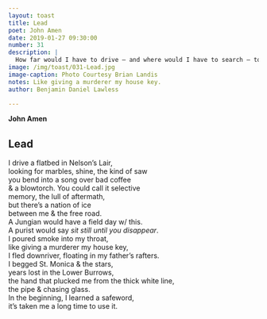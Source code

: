 ```yaml
---
layout: toast
title: Lead
poet: John Amen
date: 2019-01-27 09:30:00
number: 31
description: |
  How far would I have to drive — and where would I have to search — to truly find myself? What horrors would I find along the way?
image: /img/toast/031-Lead.jpg
image-caption: Photo Courtesy Brian Landis
notes: Like giving a murderer my house key.
author: Benjamin Daniel Lawless

---
```

**John Amen**
## Lead

I drive a flatbed in Nelson’s Lair,  
looking for marbles, shine, the kind of saw  
you bend into a song over bad coffee  
& a blowtorch. You could call it selective  
memory, the lull of aftermath,  
but there’s a nation of ice  
between me & the free road.  
A Jungian would have a field day w/ this.  
A purist would say *sit still until you disappear*.  
I poured smoke into my throat,  
like giving a murderer my house key,  
I fled downriver, floating in my father’s rafters.  
I begged St. Monica & the stars,  
years lost in the Lower Burrows,  
the hand that plucked me from the thick white line,  
the pipe & chasing glass.  
In the beginning, I learned a safeword,  
it’s taken me a long time to use it.  
